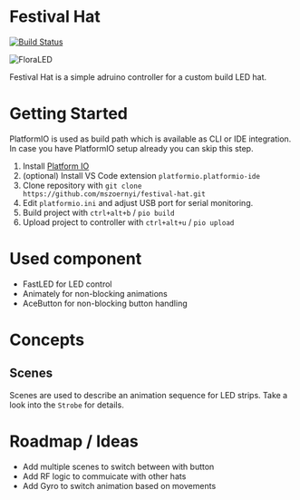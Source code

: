 # Festival Hat

[![Build Status](https://travis-ci.com/mszoernyi/festival-hat.svg?branch=master)](https://travis-ci.com/mszoernyi/festival-hat)

![FloraLED](https://github.com/mszoernyi/festival-hat/raw/master/flora.gif)

Festival Hat is a simple adruino controller for a custom build LED hat.

# Getting Started

PlatformIO is used as build path which is available as CLI or IDE integration. In case you have PlatformIO setup already you can skip this step.

1. Install [Platform IO](https://platformio.org/)
2. (optional) Install VS Code extension `platformio.platformio-ide`
2. Clone repository with `git clone https://github.com/mszoernyi/festival-hat.git`
3. Edit `platformio.ini` and adjust USB port for serial monitoring.
3. Build project with `ctrl+alt+b` / `pio build`
4. Upload project to controller with `ctrl+alt+u` / `pio upload`

# Used component

- FastLED for LED control
- Animately for non-blocking animations
- AceButton for non-blocking button handling

# Concepts

## Scenes

Scenes are used to describe an animation sequence for LED strips. Take a look into the `Strobe` for details.

# Roadmap / Ideas

- Add multiple scenes to switch between with button
- Add RF logic to commuicate with other hats
- Add Gyro to switch animation based on movements
